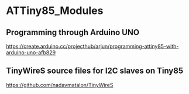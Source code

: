 # ATTiny85_Modules

## Programming through Arduino UNO
https://create.arduino.cc/projecthub/arjun/programming-attiny85-with-arduino-uno-afb829

## TinyWireS source files for I2C slaves on Tiny85
https://github.com/nadavmatalon/TinyWireS

